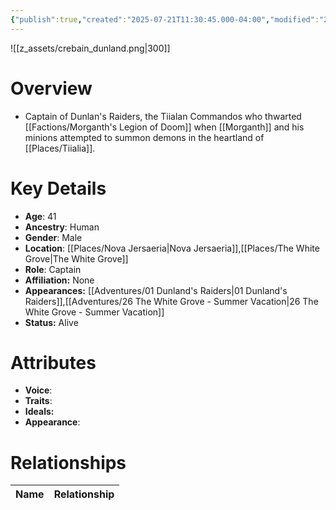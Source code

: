 ```yaml
---
{"publish":true,"created":"2025-07-21T11:30:45.000-04:00","modified":"2025-10-17T10:23:28.007-04:00","cssclasses":""}
---
```


![[z_assets/crebain_dunland.png|300]]

# Overview
- Captain of Dunlan's Raiders, the Tiialan Commandos who thwarted [[Factions/Morganth's Legion of Doom]] when [[Morganth]] and his minions attempted to summon demons in the heartland of [[Places/Tiialia]].

# Key Details
- **Age**: 41
- **Ancestry**: Human
- **Gender**: Male
- **Location**: [[Places/Nova Jersaeria\|Nova Jersaeria]],[[Places/The White Grove\|The White Grove]]
- **Role**: Captain
- **Affiliation:** None
- **Appearances:** [[Adventures/01 Dunland's Raiders\|01 Dunland's Raiders]],[[Adventures/26 The White Grove - Summer Vacation\|26 The White Grove - Summer Vacation]]
- **Status:** Alive

# Attributes
- **Voice**: 
- **Traits**: 
- **Ideals:** 
- **Appearance**:

# Relationships

| Name  | Relationship |
| ----- | ------------ |
